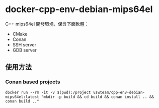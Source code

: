 # docker-cpp-env-debian-mips64el

C++ mips64el 開發環境，保含下面軟體：

- CMake
- Conan
- SSH server
- GDB server

## 使用方法

### Conan based projects

```
docker run --rm -it -v $(pwd):/project vswteam/cpp-env-debian-mips64el:latest "mkdir -p build && cd build && conan install .. && conan build .."
```
